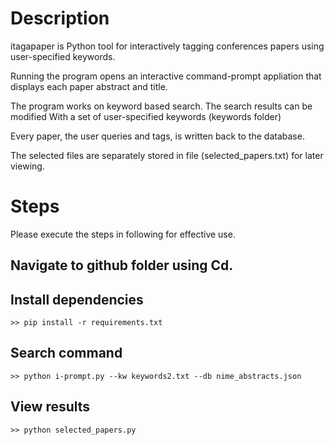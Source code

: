 
# Description

itagapaper is Python tool for interactively tagging conferences papers using user-specified keywords.

Running the program opens an interactive command-prompt appliation that displays each paper abstract and title.

The program works on keyword based search. The search results can be modified With a set of user-specified keywords (keywords folder)

Every paper, the user queries and tags, is written back to the database.

The selected files are separately stored in file (selected_papers.txt) for later viewing.

# Steps

Please execute the steps in following for effective use.

## Navigate to github folder using Cd.

## Install dependencies
	
	>> pip install -r requirements.txt

## Search command
	
	>> python i-prompt.py --kw keywords2.txt --db nime_abstracts.json

## View results

	>> python selected_papers.py


